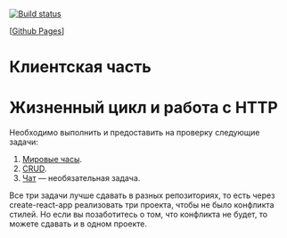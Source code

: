 [![Build status](https://ci.appveyor.com/api/projects/status/u0se4cm0en6trhua?svg=true)](https://ci.appveyor.com/project/ayostar/6-ra-homework-http-client)

[[Github Pages](https://ayostar.github.io/6-ra-homework-http-client/)]

# Клиентская часть

# Жизненный цикл и работа с HTTP

Необходимо выполнить и предоставить на проверку следующие задачи:

1. [Мировые часы](https://github.com/netology-code/ra16-homeworks/blob/ra-51/lifecycle-http/watches).
1. [CRUD](https://github.com/netology-code/ra16-homeworks/blob/ra-51/lifecycle-http/crud).
1. [Чат](https://github.com/netology-code/ra16-homeworks/blob/ra-51/lifecycle-http/chat) — необязательная задача.

Все три задачи лучше сдавать в разных репозиториях, то есть через create-react-app реализовать три проекта, чтобы не
было конфликта стилей. Но если вы позаботитесь о том, что конфликта не будет, то можете сдавать и в одном проекте.
